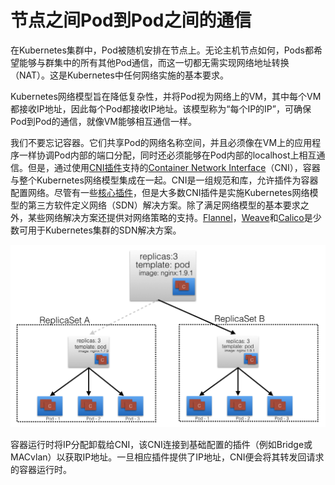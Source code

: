 # 节点之间Pod到Pod之间的通信

在Kubernetes集群中，Pod被随机安排在节点上。无论主机节点如何，Pods都希望能够与群集中的所有其他Pod通信，而这一切都无需实现网络地址转换（NAT）。这是Kubernetes中任何网络实施的基本要求。

Kubernetes网络模型旨在降低复杂性，并将Pod视为网络上的VM，其中每个VM都接收IP地址，因此每个Pod都接收IP地址。该模型称为“每个IP的IP”，可确保Pod到Pod的通信，就像VM能够相互通信一样。

我们不要忘记容器。它们共享Pod的网络名称空间，并且必须像在VM上的应用程序一样协调Pod内部的端口分配，同时还必须能够在Pod内部的localhost上相互通信。但是，通过使用[CNI插件](https://github.com/containernetworking/cni#3rd-party-plugins)支持的[Container Network Interface](https://github.com/containernetworking/cni)（CNI），容器与整个Kubernetes网络模型集成在一起。CNI是一组规范和库，允许插件为容器配置网络。尽管有一些[核心插件](https://github.com/containernetworking/plugins#plugins)，但是大多数CNI插件是实施Kubernetes网络模型的第三方软件定义网络（SDN）解决方案。除了满足网络模型的基本要求之外，某些网络解决方案还提供对网络策略的支持。[Flannel](https://github.com/coreos/flannel/)，[Weave](https://www.weave.works/oss/net/)和[Calico](https://www.projectcalico.org/)是少数可用于Kubernetes集群的SDN解决方案。

![Container Network Interface\(CNI\)](../../../.gitbook/assets/image%20%2820%29.png)

容器运行时将IP分配卸载给CNI，该CNI连接到基础配置的插件（例如Bridge或MACvlan）以获取IP地址。一旦相应插件提供了IP地址，CNI便会将其转发回请求的容器运行时。


